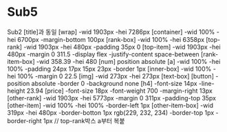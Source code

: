 # Sub5
Sub2 [title]과 동일
[wrap]
-wid 1903px
-hei 7286px 
  [container]
    -wid 100%
    -hei 6700px
    -margin-bottom 100px 
      [rank-box]
      -wid 100%
      -hei 6358px
        [top-rank]
        -wid 1903px
        -hei 480px
        -padding 35px 0
            [top-item]
            -wid 1903px
            -hei 480px
            -margin 0 311.5
            -display flex
            -justify-content space-between
                [rank-item-box]
                -wid 358.39
                -hei 480
                    [num]
                    position absolute
                    [a]
                    -wid 100%
                    -hei 100%
                    -padding 24px 17px 15px 23px
                    -border 1px
                        [inner-box]
                        -wid 100%
                        -hei 100%
                        -margin 0 22.5
                            [img]
                            -wid 273px
                            -hei 273px
                            [text-box]
                                [button]
                                -position absolute
                                -border 0
                                -background none
                                [h4]
                                -font-size 14px
                                -line-height 23.94
                                [price]
                                -font-size 18px
                                -font-weight 700
                                -margin-right 13px
        [other-rank]
        -wid 1903px
        -hei 5773px
        -margin 0 311px
        -padding-top 35px
            [other-item]
            -wid 100%
            -hei 100%
            -border-left 1px
                [other-item-box]
                -wid 319px
                -hei 480px
                -border-botton 1px rgb(229, 232, 234)
                -border-top 1px
                -border-right 1px
                // top-rank박스 a부터 복붙